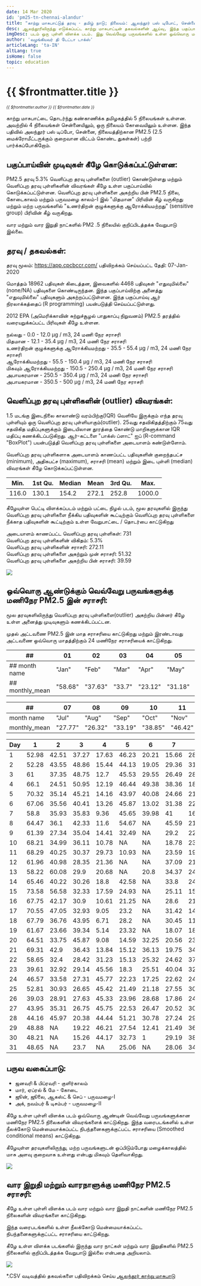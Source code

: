 ```yaml
---
date: 14 Mar 2020
id: 'pm25-tn-chennai-alandur'
title: "காற்று மாசுபாட்டுத் தரவு - தமிழ் நாடு; நிலையம்: ஆலந்தூர் பஸ் டிபோட், சென்னை - CPCB"
desc: ஆலந்தூரிலிருந்து எடுக்கப்பட்ட காற்று மாசுபாட்டின் தகவல்களின் ஆய்வு, இந்த பகுப்பாய்வு PM2.5 நிலைகளை வெவ்வேறு பருவங்கள், நேரம், வார நாள் மற்றும் வார இறுதிகளில் எவ்வாறு உள்ளது என்பதை விளக்குகிறது.
imgDesc: படம் ஒரு புள்ளி விளக்க படம். இது வெவ்வேறு பருவங்களில் உள்ள ஒவ்வொரு மணி நேர PM2.5 நிலைகளை குறிக்கிறது
author: 'வழங்கியவர் தி டேட்டா டாக்ஸ்'
articleLang: 'ta-IN'
altLang: true
isHome: false
topic: education
---
```


# {{ $frontmatter.title }}
<i style="font-size: 0.75em;"> {{ $frontmatter.author }} {{ $frontmatter.date }} </i>

காற்று மாசுபாட்டை தொடர்ந்து கண்காணிக்க தமிழகத்தில் 5 நிலையங்கள் உள்ளன. அவற்றில் 4 நிலையங்கள் சென்னையிலும், ஒரு நிலையம் கோவையிலும் உள்ளன. இந்த பதிவில் அலந்தூர் பஸ் டிப்போ, சென்னை, நிலையத்திற்கான PM2.5 (2.5 மைக்ரோமீட்டருக்கும் குறைவான விட்டம் கொண்ட துகள்கள்) பற்றி பார்க்கப்போகிறோம்.

## பகுப்பாய்வின் முடிவுகள் கீழே கொடுக்கப்பட்டுள்ளன:

PM2.5 தரவு 5.3% வெளிப்புற  தரவு புள்ளிகளை (outlier) கொண்டுள்ளது மற்றும் வெளிப்புற  தரவு புள்ளிகளின் விவரங்கள் கீழே உள்ள பகுப்பாய்வில் கொடுக்கப்பட்டுள்ளன. வெளிப்புற  தரவு புள்ளிகளை அகற்றிய பின் PM2.5 நிலை, கோடைகாலம் மற்றும்  பருவமழை  காலம்-I இல் "மிதமான" பிரிவின் கீழ் வருகிறது  மற்றும் மற்ற பருவங்களில் "உணர்திறன் குழுக்களுக்கு ஆரோக்கியமற்றது" (sensitive group) பிரிவின் கீழ் வருகிறது.

வார மற்றும் வார இறுதி நாட்களில் PM2 .5  நிலையில் குறிப்பிடத்தக்க வேறுபாடு இல்லை.

## தரவு / தகவல்கள்:

தரவு மூலம்: <https://app.cpcbccr.com/>
பதிவிறக்கம் செய்யப்பட்ட தேதி: 07-Jan-2020

மொத்தம் 18962 பதிவுகள் கிடைத்தன,  இவைகளில் 4468 பதிவுகள் "எதுவுமில்லை" (none/NA) பதிவுகளை கொண்டிருந்தன. இந்த பகுப்பாய்விற்கு  அனைத்து "எதுவுமில்லை" பதிவுகளும் அகற்றப்பட்டுள்ளன.  இந்த  பகுப்பாய்வு ஆர் நிரலாக்கத்தைப் (R programming) பயன்படுத்தி செய்யப்பட்டுள்ளது.

2012 EPA (அமெரிக்காவின் சுற்றுச்சூழல் பாதுகாப்பு நிறுவனம்) PM2.5 தரத்தில் வரையறுக்கப்பட்ட பிரிவுகள் கீழே உள்ளன.

நல்லது - 0.0 - 12.0 µg / m3, 24 மணி நேர சராசரி  
மிதமான - 12.1 - 35.4 µg / m3, 24 மணி நேர சராசரி  
உணர்திறன் குழுக்களுக்கு ஆரோக்கியமற்றது - 35.5 - 55.4 µg / m3, 24 மணி நேர சராசரி  
ஆரோக்கியமற்றது - 55.5 - 150.4 µg / m3, 24 மணி நேர சராசரி  
மிகவும் ஆரோக்கியமற்றது - 150.5 - 250.4 µg / m3, 24 மணி நேர சராசரி  
அபாயகரமான - 250.5 - 350.4 µg / m3, 24 மணி நேர சராசரி  
அபாயகரமான - 350.5 - 500 µg / m3, 24 மணி நேர சராசரி  


## வெளிப்புற  தரவு புள்ளிகளின் (outlier) விவரங்கள்:

1.5 மடங்கு இடைநிலை காலாண்டு வரம்பிற்கு(IQR) வெளியே இருக்கும் எந்த தரவு புள்ளியும் ஒரு வெளிப்புற தரவு புள்ளியாகும்(outlier). 25வது சதவிகிதத்திற்கும் 75வது சதவிகித மதிப்புகளுக்கும் இடையிலான தூரத்தை  கொண்டு மாறிகளுக்கான IQR மதிப்பு கணக்கிடப்படுகிறது. ஆர்-கட்டளை "பாக்ஸ் ப்ளாட்" ஐப்  (R-command "BoxPlot") பயன்படுத்தி வெளிப்புற  தரவு புள்ளிகளை அடையாளம் கண்டுள்ளோம்.

வெளிப்புற தரவு புள்ளிகளாக அடையாளம் காணப்பட்ட பதிவுகளின் குறைந்தபட்ச (minimum), அதிகபட்ச (maximum), சராசரி (mean) மற்றும் இடை புள்ளி (median) விவரங்கள் கீழே கொடுக்கப்பட்டுள்ளன.

<div class="lowfont">

| Min.  | 1st Qu. | Median | Mean  | 3rd Qu. | Max.   |
|-------|---------|--------|-------|---------|--------|
| 116.0 | 130.1   | 154.2  | 272.1 | 252.8   | 1000.0 |

</div>

கீழேயுள்ள பெட்டி விளக்கப்படம் மற்றும் பட்டை நிழல் படம், மூல தரவுகளில் இருந்து வெளிப்புற தரவு புள்ளிகளை நீக்கிய பதிவுகளின் கூட்டிற்கும் வெளிப்புற  தரவு புள்ளிகளை நீக்காத பதிவுகளின் கூட்டிற்கும் உள்ள வேறுபாட்டை / தொடர்பை காட்டுகிறது 

அடையாளம் காணப்பட்ட வெளிப்புற  தரவு புள்ளிகள்: 731 \
வெளிப்புற  தரவு புள்ளிகளின் விகிதம்: 5.3% \
வெளிப்புற  தரவு புள்ளிகளின் சராசரி: 272.11 \
வெளிப்புற  தரவு புள்ளிகளை அகற்றும் முன் சராசரி: 51.32 \
வெளிப்புற  தரவு புள்ளிகளை அகற்றிய பின் சராசரி: 39.59

![](/img/education/pm25-tn-chennai-alandaur_files/figure-markdown/outlier-plots-1.png)

## ஒவ்வொரு ஆண்டுக்கும் வெவ்வேறு பருவங்களுக்கு மணிநேர PM2.5 இன் சராசரி:

மூல தரவுகளிலிருந்து வெளிப்புற தரவு புள்ளிகளை(outlier) அகற்றிய பின்னர் கீழே உள்ள அனைத்து முடிவுகளும் கணக்கிடப்பட்டன.

முதல் அட்டவணை PM2.5 இன் மாத சராசரியை காட்டுகிறது மற்றும் இரண்டாவது அட்டவணை ஒவ்வொரு மாதத்திற்கும் 24 மணிநேர சராசரியைக் காட்டுகிறது.



<div class="lowfont" >

| ##              | 01        | 02         | 03      | 04       | 05       | 06       |
|-----------------|-----------|------------|---------|----------|----------|----------|
| ## month name   | "Jan" | "Feb" | "Mar" | "Apr"  | "May"    | "Jun"   |
| ## monthly_mean | "58.68"   | "37.63"    | "33.7"  | "23.12"  | "31.18"  | "25.11"  |


| ##              | 07      | 08       | 09           | 10         | 11          | 12         |
|-----------------|---------|----------|--------------|------------|-------------|------------|
| month name   | "Jul"  | "Aug" | "Sep"  | "Oct"  | "Nov"  | "Dec" |
| monthly_mean | "27.77" | "26.32"  | "33.19"      | "38.85"    | "46.42"     | "57.96"    |


| Day | 1     | 2     | 3     | 4     | 5     | 6     | 7     | 8     | 9     | 10    | 11    | 12    |
|-----|-------|-------|-------|-------|-------|-------|-------|-------|-------|-------|-------|-------|
| 1   | 52.98 | 42.51 | 37.27 | 17.63 | 46.23 | 20.21 | 15.66 | 28.4  | 38.77 | 30.19 | 29.07 | 43.55 |
| 2   | 52.28 | 43.55 | 48.86 | 15.44 | 44.13 | 19.05 | 29.36 | 31.69 | 31.94 | 25.4  | 33.48 | 30.6  |
| 3   | 61    | 37.35 | 48.75 | 12.7  | 45.53 | 29.55 | 26.49 | 28.88 | 36.39 | 21.25 | 40.45 | 45.24 |
| 4   | 66.1  | 24.51 | 50.95 | 12.19 | 46.44 | 49.38 | 38.36 | 18.73 | 39.89 | 25.97 | 43.58 | 41.12 |
| 5   | 70.32 | 35.14 | 45.21 | 14.16 | 43.97 | 40.08 | 24.66 | 21.52 | 36.8  | 28.72 | 44.31 | 49.12 |
| 6   | 67.06 | 35.56 | 40.41 | 13.26 | 45.87 | 13.02 | 31.38 | 22.53 | 41.69 | 22.59 | 48.82 | 49.26 |
| 7   | 58.8  | 35.93 | 35.83 | 9.36  | 45.65 | 39.98 | 41    | 16.8  | 49.79 | 32.2  | 44.19 | 83.2  |
| 8   | 64.47 | 36.1  | 42.33 | 11.6  | 54.67 | NA    | 45.59 | 21.06 | 36.17 | 32.6  | 45.96 | 90.24 |
| 9   | 61.39 | 27.34 | 35.04 | 14.41 | 32.49 | NA    | 29.2  | 22.2  | 40.15 | 42.61 | 64.42 | 87.14 |
| 10  | 68.21 | 34.99 | 36.11 | 10.78 | NA    | NA    | 18.78 | 23.63 | 37.07 | 40.37 | 73.87 | 86.97 |
| 11  | 68.29 | 40.25 | 30.37 | 29.73 | 10.93 | NA    | 23.59 | 19.03 | 36.97 | 28.56 | 65.88 | 85.04 |
| 12  | 61.96 | 40.98 | 28.35 | 21.36 | NA    | NA    | 37.09 | 21.63 | 33.95 | 35.78 | 61.87 | 65.9  |
| 13  | 58.22 | 60.08 | 29.9  | 20.68 | NA    | 20.8  | 34.37 | 24.83 | 36.3  | 35.1  | 57.28 | 37.1  |
| 14  | 65.46 | 40.22 | 30.26 | 18.8  | 42.58 | NA    | 33.8  | 24.44 | 34.83 | 37.94 | 41.7  | 49.72 |
| 15  | 73.58 | 56.58 | 32.33 | 17.59 | 24.93 | NA    | 25.11 | 15.42 | 22.01 | 34.27 | 39.26 | 77.61 |
| 16  | 67.75 | 42.17 | 30.9  | 10.61 | 21.25 | NA    | 28.6  | 21.71 | 23.78 | 30.57 | 47.08 | 42.46 |
| 17  | 70.55 | 47.05 | 32.93 | 9.05  | 23.2  | NA    | 31.42 | 14.83 | 26.42 | 47.07 | 48.07 | 57.83 |
| 18  | 67.79 | 36.76 | 43.95 | 6.71  | 28.2  | NA    | 30.45 | 11.35 | 24.91 | 49.6  | 31.82 | 61.1  |
| 19  | 61.67 | 23.66 | 39.34 | 5.14  | 23.32 | NA    | 18.07 | 18.14 | 23.09 | 53.75 | 33.76 | 37.94 |
| 20  | 64.51 | 33.75 | 45.87 | 9.08  | 14.59 | 32.25 | 20.56 | 23.7  | 40.68 | 53.36 | 32.47 | 52.28 |
| 21  | 69.31 | 42.9  | 36.43 | 13.84 | 15.12 | 36.13 | 19.75 | 34.46 | 38.96 | 51.96 | 19.64 | 42.35 |
| 22  | 58.65 | 32.4  | 28.42 | 31.23 | 15.13 | 25.32 | 24.62 | 37.28 | 40.91 | 40.81 | 32.71 | 50.28 |
| 23  | 39.61 | 32.92 | 29.14 | 45.56 | 18.3  | 25.51 | 40.04 | 32.76 | 35.77 | 65.82 | 63.62 | 52.6  |
| 24  | 46.57 | 33.58 | 27.31 | 45.77 | 22.23 | 17.25 | 22.62 | 24.81 | 27.66 | 57.25 | 73.51 | 60.42 |
| 25  | 52.81 | 30.93 | 26.65 | 45.42 | 21.49 | 21.18 | 27.55 | 30.78 | 24.75 | 48.1  | 45.56 | 71.05 |
| 26  | 39.03 | 28.91 | 27.63 | 45.33 | 23.96 | 28.68 | 17.86 | 24.3  | 30.13 | 50.98 | 55.89 | 77.88 |
| 27  | 43.95 | 35.31 | 26.75 | 45.75 | 22.53 | 26.47 | 20.52 | 30.66 | 20.19 | 52.32 | 48.19 | 75.65 |
| 28  | 44.16 | 45.97 | 20.38 | 44.44 | 51.21 | 30.78 | 27.24 | 29.77 | 30.87 | 52.83 | 51.65 | 55.61 |
| 29  | 48.88 | NA    | 19.22 | 46.21 | 27.54 | 12.41 | 21.49 | 36.25 | 29.43 | 39.75 | 41.76 | 57.17 |
| 30  | 48.21 | NA    | 15.26 | 44.17 | 32.73 | 1     | 29.19 | 38.09 | 20.58 | 19.67 | 36.71 | 58.84 |
| 31  | 48.65 | NA    | 23.7  | NA    | 25.06 | NA    | 28.06 | 34.68 | NA    | 33.92 | NA    | 51.37 |

</div>

## பருவ வகைப்பாடு:

- ஜனவரி & பிப்ரவரி - குளிர்காலம்
- மார், ஏப்ரல் & மே - கோடை
- ஜூன், ஜூலை, ஆகஸ்ட் & செப் - பருவமழை-I
- அக், நவம்பர் & டிசம்பர்  - பருவமழை-II

கீழே உள்ள புள்ளி விளக்க படம் ஒவ்வொரு  ஆண்டின் வெவ்வேறு பருவங்களுக்கான மணிநேர PM2.5 நிலைகளின் விவரங்களைக் காட்டுகிறது.
இந்த  வரைபடங்களில் உள்ள நீலக்கோடு மென்மையாக்கப்பட்ட நிபந்தனைகளுக்குட்பட்ட சராசரியை (Smoothed conditional means) காட்டுகிறது.

கீழேயுள்ள தரவுகளிலிருந்து, மற்ற பருவங்களுடன் ஒப்பிடும்போது மழைக்காலத்தில் மாசு அளவு குறைவாக உள்ளது என்பது மிகவும் தெளிவாகிறது.

![](/img/education/pm25-tn-chennai-alandaur_files/figure-markdown/MeanofHourly-2.png)

## வார இறுதி மற்றும் வாரநாளுக்கு மணிநேர PM2.5 சராசரி:

கீழே உள்ள புள்ளி விளக்க படம் வார மற்றும் வார இறுதி நாட்களின் மணிநேர PM2.5 நிலைகளின் விவரங்களை காட்டுகிறது.  

இந்த  வரைபடங்களில்  உள்ள நீலக்கோடு மென்மையாக்கப்பட்ட நிபந்தனைகளுக்குட்பட்ட சராசரியை காட்டுகிறது.  

கீழே உள்ள விளக்க படங்களில் இருந்து வார நாட்கள் மற்றும் வார இறுதிகளில் PM2.5 நிலைகளில் குறிப்பிடத்தக்க வேறுபாடு இல்லை என்பதை அறியலாம்.

![](/img/education/pm25-tn-chennai-alandaur_files/figure-markdown/MeanofWeekdaytype-1.png)

\*.CSV வடிவத்தில் தகவல்களை பதிவிறக்கம் செய்ய [ஆலந்தூர் காற்று மாசுபாடு](http://thedatatalks.in/datas/environment/TN_Alandur_Bus_Depot_Chennai.csv)

<style>

</style>